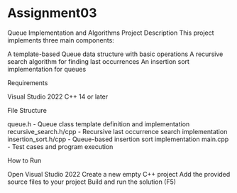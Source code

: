 # Assignment03

Queue Implementation and Algorithms
Project Description
This project implements three main components:

A template-based Queue data structure with basic operations
A recursive search algorithm for finding last occurrences
An insertion sort implementation for queues

Requirements

Visual Studio 2022
C++ 14 or later

File Structure

queue.h - Queue class template definition and implementation
recursive_search.h/cpp - Recursive last occurrence search implementation
insertion_sort.h/cpp - Queue-based insertion sort implementation
main.cpp - Test cases and program execution

How to Run

Open Visual Studio 2022
Create a new empty C++ project
Add the provided source files to your project
Build and run the solution (F5)
